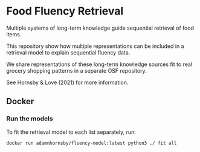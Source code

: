 # Food Fluency Retrieval

Multiple systems of long-term knowledge guide sequential retrieval of food items.

This repository show how multiple representations can be included in a retrieval model to explain sequential fluency data. 

We share representations of these long-term knowledge sources fit to real grocery shopping patterns in a separate OSF repository. 

See Hornsby & Love (2021) for more information.


## Docker


### Run the models

To fit the retrieval model to each list separately, run:

```bash
docker run adamnhornsby/fluency-model:latest python3 ./ fit all
```